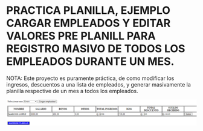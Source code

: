 # PRACTICA PLANILLA, EJEMPLO CARGAR EMPLEADOS Y EDITAR VALORES PRE PLANILL PARA REGISTRO MASIVO DE TODOS LOS EMPLEADOS DURANTE UN MES.

NOTA: Este proyecto es puramente práctica, de como modificar los ingresos, descuentos a una lista de empleados, y generar masivamente la planilla respective de un mes a todos los empleados.

<img src="./captura.png" />